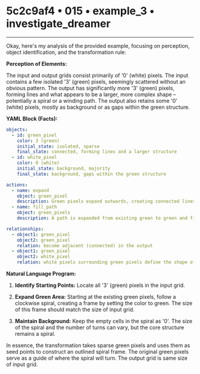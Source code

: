 # 5c2c9af4 • 015 • example_3 • investigate_dreamer

---
Okay, here's my analysis of the provided example, focusing on perception, object identification, and the transformation rule:

**Perception of Elements:**

The input and output grids consist primarily of '0' (white) pixels. The input contains a few isolated '3' (green) pixels, seemingly scattered without an obvious pattern. The output has significantly more '3' (green) pixels, forming lines and what appears to be a larger, more complex shape – potentially a spiral or a winding path. The output also retains some '0' (white) pixels, mostly as background or as gaps within the green structure.

**YAML Block (Facts):**



```yaml
objects:
  - id: green_pixel
    color: 3 (green)
    initial_state: isolated, sparse
    final_state: connected, forming lines and a larger structure
  - id: white_pixel
    color: 0 (white)
    initial_state: background, majority
    final_state: background, gaps within the green structure

actions:
  - name: expand
    object: green_pixel
    description: Green pixels expand outwards, creating connected lines.
  - name: fill_path
    object: green_pixels
    description: A path is expanded from existing green to green and fills an outline

relationships:
  - object1: green_pixel
    object2: green_pixel
    relation: become adjacent (connected) in the output
  - object1: green_pixel
    object2: white_pixel
    relation: white pixels surrounding green pixels define the shape of the green structure.

```



**Natural Language Program:**

1.  **Identify Starting Points:** Locate all '3' (green) pixels in the input grid.

2.  **Expand Green Area:** Starting at the existing green pixels, follow a clockwise spiral, creating a frame by setting the color to green. The size of this frame should match the size of input grid.

3.  **Maintain Background:** Keep the empty cells in the spiral as '0'. The size of the spiral and the number of turns can vary, but the core structure remains a spiral.

In essence, the transformation takes sparse green pixels and uses them as seed points to construct an outlined spiral frame. The original green pixels serve as a guide of where the spiral will turn. The output grid is same size of input grid.

